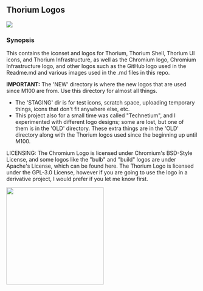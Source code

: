 ## Thorium Logos

<img src="https://github.com/Alex313031/Thorium/blob/main/logos/STAGING/thorium_bubbles.svg">

### Synopsis
This contains the iconset and logos for Thorium, Thorium Shell, Thorium UI icons, and Thorium Infrastructure, as well as the Chromium logo, Chromium Infrastructure logo, and other logos such as the GitHub logo used in the Readme.md and various images used in the .md files in this repo.

__IMPORTANT:__ The 'NEW' directory is where the new logos that are used since M100 are from. Use this directory for almost all things.

 - The 'STAGING' dir is for test icons, scratch space, uploading temporary things, icons that don't fit anywhere else, etc.
 - This project also for a small time was called "Technetium", and I experimented with different logo designs; some are lost, but one of them is in the 'OLD' directory. These extra things are in the 'OLD' directory along with the Thorium logos used since the beginning up until M100.

LICENSING: The Chromium Logo is licensed under Chromium's BSD-Style License, and some logos like the "bulb" and "build" logos are under Apache's License, which can be found here. The Thorium Logo is licensed under the GPL-3.0 License, however if you are going to use the logo in a derivative project, I would prefer if you let me know first.

<img src="https://github.com/Alex313031/Thorium/blob/main/logos/STAGING/error_dog.png" width="256">
